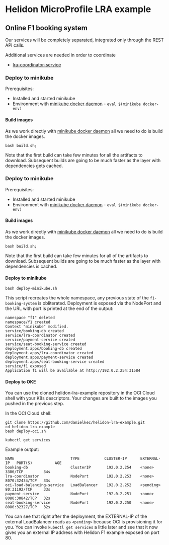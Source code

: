# Helidon MicroProfile LRA example

## Online F1 booking system


Our services will be completely separated, integrated only through the REST API calls.

Additional services are needed in order to coordinate
* [lra-coordinator-service](/lra-coordinator-service) 


### Deploy to minikube
Prerequisites:
* Installed and started minikube
* Environment with
  [minikube docker daemon](https://minikube.sigs.k8s.io/docs/handbook/pushing/#1-pushing-directly-to-the-in-cluster-docker-daemon-docker-env) - `eval $(minikube docker-env)`

#### Build images
As we work directly with
[minikube docker daemon](https://minikube.sigs.k8s.io/docs/handbook/pushing/#1-pushing-directly-to-the-in-cluster-docker-daemon-docker-env)
all we need to do is build the docker images.
```shell
bash build.sh;
```
Note that the first build can take few minutes for all the artifacts to download.
Subsequent builds are going to be much faster as the layer with dependencies gets cached.

### Deploy to minikube
Prerequisites:
* Installed and started minikube
* Environment with
  [minikube docker daemon](https://minikube.sigs.k8s.io/docs/handbook/pushing/#1-pushing-directly-to-the-in-cluster-docker-daemon-docker-env) - `eval $(minikube docker-env)`

#### Build images
As we work directly with
[minikube docker daemon](https://minikube.sigs.k8s.io/docs/handbook/pushing/#1-pushing-directly-to-the-in-cluster-docker-daemon-docker-env)
all we need to do is build the docker images.
```shell
bash build.sh;
```
Note that the first build can take few minutes for all of the artifacts to download.
Subsequent builds are going to be much faster as the layer with dependencies is cached.

#### Deploy to minikube
```shell
bash deploy-minikube.sh
```
This script recreates the whole namespace, any previous state of the `f1-booking-system` is obliterated.
Deployment is exposed via the NodePort and the URL with port is printed at the end of the output:
```shell
namespace "f1" deleted
namespace/f1 created
Context "minikube" modified.
service/booking-db created
service/lra-coordinator created
service/payment-service created
service/seat-booking-service created
deployment.apps/booking-db created
deployment.apps/lra-coordinator created
deployment.apps/payment-service created
deployment.apps/seat-booking-service created
service/f1 exposed
Application f1 will be available at http://192.0.2.254:31584
```




#### Deploy to OKE
You can use the cloned helidon-lra-example repository in the OCI Cloud shell with your K8s descriptors.
Your changes are built to the images you pushed in the previous step.

In the OCI Cloud shell:
```shell
git clone https://github.com/danielkec/helidon-lra-example.git
cd helidon-lra-example
bash deploy-oci.sh

kubectl get services
```
Example output:
```shell
NAME                         TYPE           CLUSTER-IP      EXTERNAL-IP   PORT(S)          AGE
booking-db                   ClusterIP       192.0.2.254    <none>        3306/TCP         34s
lra-coordinator              NodePort        192.0.2.253    <none>        8070:32434/TCP   33s
oci-load-balancing-service   LoadBalancer    192.0.2.252    <pending>     80:31192/TCP     33s
payment-service              NodePort        192.0.2.251    <none>        8080:30842/TCP   32s
seat-booking-service         NodePort        192.0.2.250    <none>        8080:32327/TCP   32s
```

You can see that right after the deployment, the EXTERNAL-IP of the external LoadBalancer reads as `<pending>`
because OCI is provisioning it for you. You can invoke `kubectl get services` a little later
and see that it now gives you an external IP address with Helidon F1 example exposed on port 80.

